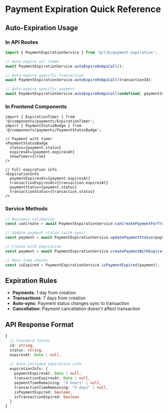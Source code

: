 # Payment Expiration Quick Reference

## Auto-Expiration Usage

### In API Routes
```typescript
import { PaymentExpirationService } from '@/lib/payment-expiration';

// Auto-expire all items
await PaymentExpirationService.autoExpireOnApiCall();

// Auto-expire specific transaction
await PaymentExpirationService.autoExpireOnApiCall(transactionId);

// Auto-expire specific payment
await PaymentExpirationService.autoExpireOnApiCall(undefined, paymentId);
```

### In Frontend Components
```tsx
import { ExpirationTimer } from '@/components/payments/ExpirationTimer';
import { PaymentStatusBadge } from '@/components/payments/PaymentStatusBadge';

// Payment with timer
<PaymentStatusBadge 
  status={payment.status} 
  expiresAt={payment.expiresAt}
  showTimer={true}
/>

// Full expiration info
<ExpirationInfo 
  paymentExpiresAt={payment.expiresAt}
  transactionExpiresAt={transaction.expiresAt}
  paymentStatus={payment.status}
  transactionStatus={transaction.status}
/>
```

### Service Methods
```typescript
// Business validation
const canCreate = await PaymentExpirationService.canCreatePaymentForTransaction(transactionId);

// Update payment status (with sync)
const payment = await PaymentExpirationService.updatePaymentStatus(paymentId, 'paid');

// Create with expiration
const payment = await PaymentExpirationService.createPaymentWithExpiration(paymentData);

// Real-time checks
const isExpired = PaymentExpirationService.isPaymentExpired(payment);
```

## Expiration Rules

- **Payments**: 1 day from creation
- **Transactions**: 7 days from creation  
- **Auto-sync**: Payment status changes sync to transaction
- **Cancellation**: Payment cancellation doesn't affect transaction

## API Response Format

```typescript
{
  // Standard fields
  id: string,
  status: string,
  expiresAt: Date | null,
  
  // Auto-included expiration info
  expirationInfo: {
    paymentExpiresAt: Date | null,
    transactionExpiresAt: Date | null,
    paymentTimeRemaining: "X hours" | null,
    transactionTimeRemaining: "X days" | null,
    isPaymentExpired: boolean,
    isTransactionExpired: boolean
  }
}
```
